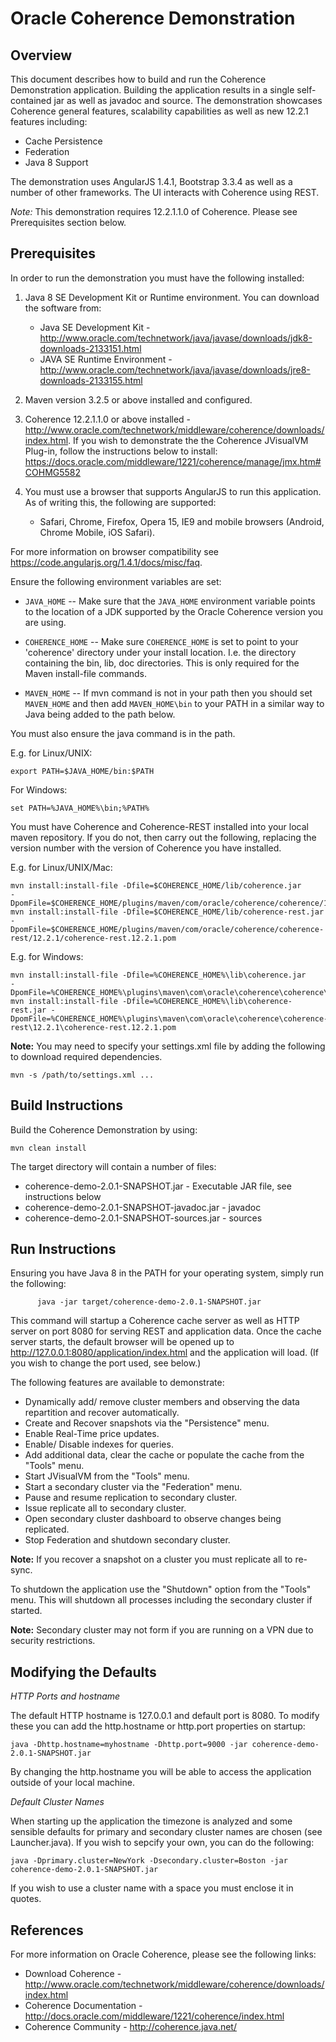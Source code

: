 Oracle Coherence Demonstration
==============================

Overview
--------

This document describes how to build and run the Coherence Demonstration application.
Building the application results in a single self-contained jar as well as javadoc and source.
The demonstration showcases Coherence general features, scalability capabilities as well as new 12.2.1
features including:

* Cache Persistence
* Federation
* Java 8 Support

The demonstration uses AngularJS 1.4.1, Bootstrap 3.3.4 as well as a number of other
frameworks. The UI interacts with Coherence using REST.

*Note:* This demonstration requires 12.2.1.1.0 of Coherence. Please see Prerequisites section below.

Prerequisites
-------------
In order to run the demonstration you must have the following installed:

1. Java 8 SE Development Kit or Runtime environment.
   You can download the software from:
   - Java SE Development Kit - http://www.oracle.com/technetwork/java/javase/downloads/jdk8-downloads-2133151.html
   - JAVA SE Runtime Environment - http://www.oracle.com/technetwork/java/javase/downloads/jre8-downloads-2133155.html

2. Maven version 3.2.5 or above installed and configured.
3. Coherence 12.2.1.1.0 or above installed - http://www.oracle.com/technetwork/middleware/coherence/downloads/index.html.
   If you wish to demonstrate the the Coherence JVisualVM Plug-in, follow the instructions below to install:
   https://docs.oracle.com/middleware/1221/coherence/manage/jmx.htm#COHMG5582
4. You must use a browser that supports AngularJS to run this application. As of
   writing this, the following are supported:
   * Safari, Chrome, Firefox, Opera 15, IE9 and mobile browsers (Android, Chrome Mobile, iOS Safari).

For more information on browser compatibility see https://code.angularjs.org/1.4.1/docs/misc/faq.

Ensure the following environment variables are set:

* `JAVA_HOME` -- Make sure that the `JAVA_HOME` environment variable points to the location of a JDK supported by the
Oracle Coherence version you are using.

* `COHERENCE_HOME` -- Make sure `COHERENCE_HOME` is set to point to your 'coherence' directory under your 
   install location. I.e. the directory containing the bin, lib, doc directories.
This is only required for the Maven install-file commands.

* `MAVEN_HOME` -- If mvn command is not in your path then you should set `MAVEN_HOME` and then add `MAVEN_HOME\bin` to your PATH
in a similar way to Java being added to the path below.

You must also ensure the java command is in the path.

E.g. for Linux/UNIX:
```
export PATH=$JAVA_HOME/bin:$PATH
```

For Windows:

```
set PATH=%JAVA_HOME%\bin;%PATH%
```

You must have Coherence and Coherence-REST installed into your local maven repository. If you
do not, then carry out the following, replacing the version number with the version
of Coherence you have installed.

E.g. for Linux/UNIX/Mac:

```
mvn install:install-file -Dfile=$COHERENCE_HOME/lib/coherence.jar      -DpomFile=$COHERENCE_HOME/plugins/maven/com/oracle/coherence/coherence/12.2.1/coherence.12.2.1.pom
mvn install:install-file -Dfile=$COHERENCE_HOME/lib/coherence-rest.jar -DpomFile=$COHERENCE_HOME/plugins/maven/com/oracle/coherence/coherence-rest/12.2.1/coherence-rest.12.2.1.pom
```

E.g. for Windows:

```
mvn install:install-file -Dfile=%COHERENCE_HOME%\lib\coherence.jar      -DpomFile=%COHERENCE_HOME%\plugins\maven\com\oracle\coherence\coherence\12.2.1\coherence.12.2.1.pom
mvn install:install-file -Dfile=%COHERENCE_HOME%\lib\coherence-rest.jar -DpomFile=%COHERENCE_HOME%\plugins\maven\com\oracle\coherence\coherence-rest\12.2.1\coherence-rest.12.2.1.pom
```

**Note:** You may need to specify your settings.xml file by adding the following to download required dependencies.

```
mvn -s /path/to/settings.xml ...
```

Build Instructions
------------------

Build the Coherence Demonstration by using:

```
mvn clean install
```

The target directory will contain a number of files:

- coherence-demo-2.0.1-SNAPSHOT.jar          - Executable JAR file, see instructions below
- coherence-demo-2.0.1-SNAPSHOT-javadoc.jar  - javadoc
- coherence-demo-2.0.1-SNAPSHOT-sources.jar  - sources

Run Instructions
----------------

Ensuring you have Java 8 in the PATH for your operating system, simply run the following:

```
      java -jar target/coherence-demo-2.0.1-SNAPSHOT.jar
```

This command will startup a Coherence cache server as well as HTTP server on port 8080 for
serving REST and application data.  Once the cache server starts, the default browser
will be opened up to http://127.0.0.1:8080/application/index.html and the application will
load. (If you wish to change the port used, see below.)

The following features are available to demonstrate:

- Dynamically add/ remove cluster members and observing the data repartition and recover automatically.
- Create and Recover snapshots via the "Persistence" menu.
- Enable Real-Time price updates.
- Enable/ Disable indexes for queries.
- Add additional data, clear the cache or populate the cache from the "Tools" menu.
- Start JVisualVM from the "Tools" menu.
- Start a secondary cluster via the "Federation" menu.
- Pause and resume replication to secondary cluster.
- Issue replicate all to secondary cluster.
- Open secondary cluster dashboard to observe changes being replicated.
- Stop Federation and shutdown secondary cluster.

**Note:** If you recover a snapshot on a cluster you must replicate all to re-sync.

To shutdown the application use the "Shutdown" option from the "Tools" menu.
This will shutdown all processes including the secondary cluster if started.

**Note:** Secondary cluster may not form if you are running on a VPN due to security restrictions.

Modifying the Defaults
----------------------

*HTTP Ports and hostname*

The default HTTP hostname is 127.0.0.1 and default port is 8080. To modify these you can
add the http.hostname or http.port properties on startup:

```
java -Dhttp.hostname=myhostname -Dhttp.port=9000 -jar coherence-demo-2.0.1-SNAPSHOT.jar
```

By changing the http.hostname you will be able to access the application outside of
your local machine.

*Default Cluster Names*

When starting up the application the timezone is analyzed and some sensible defaults
for primary and secondary cluster names are chosen (see Launcher.java). If you wish to
sepcify your own, you can do the following:

```
java -Dprimary.cluster=NewYork -Dsecondary.cluster=Boston -jar coherence-demo-2.0.1-SNAPSHOT.jar
```

If you wish to use a cluster name with a space you must enclose it in quotes.

References
----------

For more information on Oracle Coherence, please see the following links:

- Download Coherence - http://www.oracle.com/technetwork/middleware/coherence/downloads/index.html
- Coherence Documentation - http://docs.oracle.com/middleware/1221/coherence/index.html
- Coherence Community - http://coherence.java.net/
